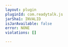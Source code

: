 ```yaml
---
layout: plugin
pluginId: com.readytalk.js
jarSha1: INVALID
isJarAvailable: false
error: NONE
violations: []

---
```

